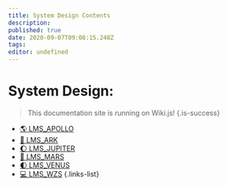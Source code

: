 ```yaml
---
title: System Design Contents
description: 
published: true
date: 2020-09-07T09:08:15.248Z
tags: 
editor: undefined
---
```


# System Design: 
> This documentation site is running on Wiki.js!
{.is-success}

- [:earth_americas: LMS_APOLLO](/home.md)
- [:chestnut: LMS_ARK](/home.md)
- [:waxing_gibbous_moon: LMS_JUPITER](/home.md)
- [:red_circle: LMS_MARS](/home.md)
- [:first_quarter_moon: LMS_VENUS](/home.md)
- [:computer: LMS_WZS](/home.md)
{.links-list}